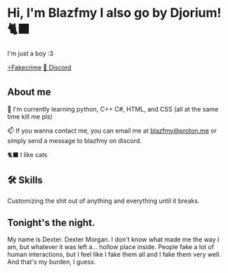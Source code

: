 
# Hi, I'm Blazfmy I also go by Djorium! 🐈‍⬛


I'm just a boy :3





[⚡Fakecrime](https://fakecrime.bio/djorium/)
[🔮 Discord](https://discord.gg/blazcloud)


## About me

🧠 I'm currently learning python, C++ C#, HTML, and CSS (all at the same time kill me pls)

📫 If you wanna contact me, you can email me at blazfmy@proton.me or simply send a message to blazfmy on discord.


🐈‍⬛ I like cats


## 🛠 Skills
Customizing the shit out of anything and everything until it breaks.


## Tonight's the night.

My name is Dexter. Dexter Morgan. I don't know what made me the way I am, but whatever it was left a... hollow place inside. People fake a lot of human interactions, but I feel like I fake them all and I fake them very well. And that's my burden, I guess.
